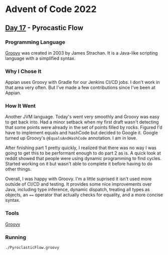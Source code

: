 # Advent of Code 2022
## [Day 17](https://adventofcode.com/2022/day/17) - Pyrocastic Flow

### Programming Language 

[Groovy](https://www.wikipedia.org/wiki/Apache_Groovy) was created in 2003 by James Strachan.
It is a Java-like scripting language with a simplified syntax.

### Why I Chose It

Appian uses Groovy with Gradle for our Jenkins CI/CD jobs.
I don't work in that area very often.
But I've made a few contributions since I've been at Appian.

### How It Went

Another JVM language.
Today's went very smoothly and Groovy was easy to get back into.
Had a minor setback when my first draft wasn't detecting that some points were already in the set of points filled by rocks.
Figured I'd have to implement equals and hashCode but decided to Google it.
Google turned up Groovy's `@EqualsAndHashCode` annotation.
I am in love.

After finishing part 1 pretty quickly, I realized that there was no way I was going to get this to be performant enough to do part 2 as is.
A quick look at reddit showed that people were using dynamic programming to find cycles.
Started working on it but wasn't able to complete it before having to do other things.

Overall, I was happy with Groovy.
I'm a little suprised it isn't used more outside of CI/CD and testing.
It provides some nice improvements over Java, including type inference, dynamic dispatch, treating all types as objects, an `==` operator that actually checks for equality, and a more concise syntax.

### Tools

[Groovy](https://groovy-lang.org/)

### Running

```
./PyroclasticFlow.groovy
```
